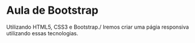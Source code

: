 # Aula de Bootstrap

Utilizando HTML5, CSS3 e Bootstrap./
Iremos criar uma págia responsiva utilizando essas tecnologias. 


